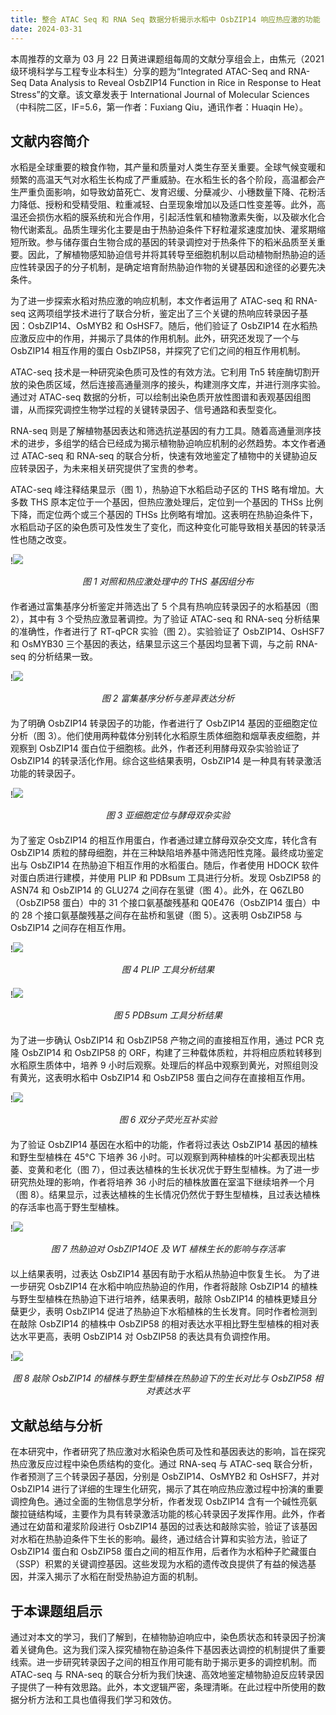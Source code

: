 ```yaml
---
title: 整合 ATAC Seq 和 RNA Seq 数据分析揭示水稻中 OsbZIP14 响应热应激的功能
date: 2024-03-31
---
```


本周推荐的文章为 03 月 22 日黄进课题组每周的文献分享组会上，由焦元（2021 级环境科学与工程专业本科生）分享的题为“Integrated ATAC-Seq and RNA-Seq Data Analysis to Reveal OsbZIP14 Function in Rice in Response to Heat Stress”的文章。该文章发表于 International Journal of Molecular Sciences（中科院二区，IF=5.6，第一作者：Fuxiang Qiu，通讯作者：Huaqin He）。

<!--more-->

## 文献内容简介

水稻是全球重要的粮食作物，其产量和质量对人类生存至关重要。全球气候变暖和频繁的高温天气对水稻生长构成了严重威胁。在水稻生长的各个阶段，高温都会产生严重负面影响，如导致幼苗死亡、发育迟缓、分蘖减少、小穗数量下降、花粉活力降低、授粉和受精受阻、粒重减轻、白垩现象增加以及适口性变差等。此外，高温还会损伤水稻的膜系统和光合作用，引起活性氧和植物激素失衡，以及碳水化合物代谢紊乱。品质生理劣化主要是由于热胁迫条件下籽粒灌浆速度加快、灌浆期缩短所致。参与储存蛋白生物合成的基因的转录调控对于热条件下的稻米品质至关重要。因此，了解植物感知胁迫信号并将其转导至细胞机制以启动植物耐热胁迫的适应性转录因子的分子机制，是确定培育耐热胁迫作物的关键基因和途径的必要先决条件。

为了进一步探索水稻对热应激的响应机制，本文作者运用了 ATAC-seq 和 RNA-seq 这两项组学技术进行了联合分析，鉴定出了三个关键的热响应转录因子基因：OsbZIP14、OsMYB2 和 OsHSF7。随后，他们验证了 OsbZIP14 在水稻热应激反应中的作用，并揭示了具体的作用机制。此外，研究还发现了一个与 OsbZIP14 相互作用的蛋白 OsbZIP58，并探究了它们之间的相互作用机制。

ATAC-seq 技术是一种研究染色质可及性的有效方法。它利用 Tn5 转座酶切割开放的染色质区域，然后连接高通量测序的接头，构建测序文库，并进行测序实验。通过对 ATAC-seq 数据的分析，可以绘制出染色质开放性图谱和表观基因组图谱，从而探究调控生物学过程的关键转录因子、信号通路和表型变化。

RNA-seq 则是了解植物基因表达和筛选抗逆基因的有力工具。随着高通量测序技术的进步，多组学的结合已经成为揭示植物胁迫响应机制的必然趋势。本文作者通过 ATAC-seq 和 RNA-seq 的联合分析，快速有效地鉴定了植物中的关键胁迫反应转录因子，为未来相关研究提供了宝贵的参考。

ATAC-seq 峰注释结果显示（图 1），热胁迫下水稻启动子区的 THS 略有增加。大多数 THS 原本定位于一个基因，但热应激处理后，定位到一个基因的 THSs 比例下降，而定位两个或三个基因的 THSs 比例略有增加。这表明在热胁迫条件下，水稻启动子区的染色质可及性发生了变化，而这种变化可能导致相关基因的转录活性也随之改变。

!![](https://images.yuanj.top/202403310816394.png)

<div style="text-align:center; margin-bottom:20px;">
<em>图 1 对照和热应激处理中的 THS 基因组分布</em>
</div>

作者通过富集基序分析鉴定并筛选出了 5 个具有热响应转录因子的水稻基因（图 2），其中有 3 个受热应激显著调控。为了验证 ATAC-seq 和 RNA-seq 分析结果的准确性，作者进行了 RT-qPCR 实验（图 2）。实验验证了 OsbZIP14、OsHSF7 和 OsMYB30 三个基因的表达，结果显示这三个基因均显著下调，与之前 RNA-seq 的分析结果一致。

!![](https://images.yuanj.top/202403310817966.png)

<div style="text-align:center; margin-bottom:20px;">
<em>图 2 富集基序分析与差异表达分析</em>
</div>

为了明确 OsbZIP14 转录因子的功能，作者进行了 OsbZIP14 基因的亚细胞定位分析（图 3）。他们使用两种载体分别转化水稻原生质体细胞和烟草表皮细胞，并观察到 OsbZIP14 蛋白位于细胞核。此外，作者还利用酵母双杂实验验证了 OsbZIP14 的转录活化作用。综合这些结果表明，OsbZIP14 是一种具有转录激活功能的转录因子。

!![](https://images.yuanj.top/202403310818490.png)

<div style="text-align:center; margin-bottom:20px;">
<em>图 3 亚细胞定位与酵母双杂实验</em>
</div>

为了鉴定 OsbZIP14 的相互作用蛋白，作者通过建立酵母双杂交文库，转化含有 OsbZIP14 质粒的酵母细胞，并在三种缺陷培养基中筛选阳性克隆。最终成功鉴定出与 OsbZIP14 在热胁迫下相互作用的水稻蛋白。随后，作者使用 HDOCK 软件对蛋白质进行建模，并使用 PLIP 和 PDBsum 工具进行分析。发现 OsbZIP58 的 ASN74 和 OsbZIP14 的 GLU274 之间存在氢键（图 4）。此外，在 Q6ZLB0（OsbZIP58 蛋白）中的 31 个接口氨基酸残基和 Q0E476（OsbZIP14 蛋白）中的 28 个接口氨基酸残基之间存在盐桥和氢键（图 5）。这表明 OsbZIP58 与 OsbZIP14 之间存在相互作用。

!![](https://images.yuanj.top/202403310818430.png)

<div style="text-align:center; margin-bottom:20px;">
<em>图 4 PLIP 工具分析结果</em>
</div>

!![](https://images.yuanj.top/202403310818015.png)

<div style="text-align:center; margin-bottom:20px;">
<em>图 5 PDBsum 工具分析结果</em>
</div>

为了进一步确认 OsbZIP14 和 OsbZIP58 产物之间的直接相互作用，通过 PCR 克隆 OsbZIP14 和 OsbZIP58 的 ORF，构建了三种载体质粒，并将相应质粒转移到水稻原生质体中，培养 9 小时后观察。处理后的样品中观察到黄光，对照组则没有黄光，这表明水稻中 OsbZIP14 和 OsbZIP58 蛋白之间存在直接相互作用。

!![](https://images.yuanj.top/202403310819929.png)

<div style="text-align:center; margin-bottom:20px;">
<em>图 6 双分子荧光互补实验</em>
</div>

为了验证 OsbZIP14 基因在水稻中的功能，作者将过表达 OsbZIP14 基因的植株和野生型植株在 45°C 下培养 36 小时。可以观察到两种植株的叶尖都表现出枯萎、变黄和老化（图 7），但过表达植株的生长状况优于野生型植株。为了进一步研究热处理的影响，作者将培养 36 小时后的植株放置在室温下继续培养一个月（图 8）。结果显示，过表达植株的生长情况仍然优于野生型植株，且过表达植株的存活率也高于野生型植株。

!![](https://images.yuanj.top/202403310819409.png)

<div style="text-align:center; margin-bottom:20px;">
<em>图 7 热胁迫对 OsbZIP14OE 及 WT 植株生长的影响与存活率</em>
</div>

以上结果表明，过表达 OsbZIP14 基因有助于水稻从热胁迫中恢复生长。
为了进一步研究 OsbZIP14 在水稻中响应热胁迫的作用，作者将敲除 OsbZIP14 的植株与野生型植株在热胁迫下进行培养，结果表明，敲除 OsbZIP14 的植株更矮且分蘖更少，表明 OsbZIP14 促进了热胁迫下水稻植株的生长发育。同时作者检测到在敲除 OsbZIP14 的植株中 OsbZIP58 的相对表达水平相比野生型植株的相对表达水平更高，表明 OsbZIP14 对 OsbZIP58 的表达具有负调控作用。

!![](https://images.yuanj.top/202403310820137.png)

<div style="text-align:center; margin-bottom:20px;">
<em>图 8 敲除 OsbZIP14 的植株与野生型植株在热胁迫下的生长对比与 OsbZIP58 相对表达水平</em>
</div>

## 文献总结与分析

在本研究中，作者研究了热应激对水稻染色质可及性和基因表达的影响，旨在探究热应激反应过程中染色质结构的变化。通过 RNA-seq 与 ATAC-seq 联合分析，作者预测了三个转录因子基因，分别是 OsbZIP14、OsMYB2 和 OsHSF7，并对 OsbZIP14 进行了详细的生理生化研究，揭示了其在响应热应激过程中扮演的重要调控角色。通过全面的生物信息学分析，作者发现 OsbZIP14 含有一个碱性亮氨酸拉链结构域，主要作为具有转录激活功能的核心转录因子发挥作用。此外，作者通过在幼苗和灌浆阶段进行 OsbZIP14 基因的过表达和敲除实验，验证了该基因对水稻在热胁迫条件下生长的影响。最终，通过结合计算和实验方法，验证了 OsbZIP14 蛋白和 OsbZIP58 蛋白之间的相互作用，后者作为水稻种子贮藏蛋白（SSP）积累的关键调控基因。这些发现为水稻的遗传改良提供了有益的候选基因，并深入揭示了水稻在耐受热胁迫方面的机制。

## 于本课题组启示

通过对本文的学习，我们了解到，在植物胁迫响应中，染色质状态和转录因子扮演着关键角色。这为我们深入探究植物在胁迫条件下基因表达调控的机制提供了重要线索。进一步研究转录因子之间的相互作用可能有助于揭示更多的调控机制。而 ATAC-seq 与 RNA-seq 的联合分析为我们快速、高效地鉴定植物胁迫反应转录因子提供了一种有效思路。此外，本文逻辑严密，条理清晰。在此过程中所使用的数据分析方法和工具也值得我们学习和效仿。